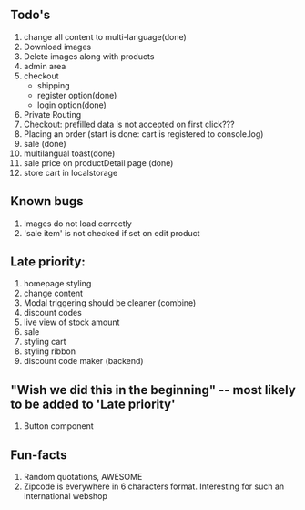 ## Todo's
1. change all content to multi-language(done)
2. Download images
3. Delete images along with products
5. admin area
6. checkout 
    - shipping
    - register option(done)
    - login option(done)
7. Private Routing
8. Checkout: prefilled data is not accepted on first click??? 
9. Placing an order (start is done: cart is registered to console.log)
10. sale (done)
11. multilangual toast(done)
12. sale price on productDetail page (done)
13. store cart in localstorage

## Known bugs
1. Images do not load correctly
2. 'sale item' is not checked if set on edit product

## Late priority:
1. homepage styling
2. change content
3. Modal triggering should be cleaner (combine)
4. discount codes
5. live view of stock amount
6. sale
7. styling cart 
8. styling ribbon 
9. discount code maker (backend)

## "Wish we did this in the beginning" -- most likely to be added to 'Late priority' 
1. Button component 

## Fun-facts   
1. Random quotations, AWESOME
2. Zipcode is everywhere in 6 characters format. Interesting for such an international webshop